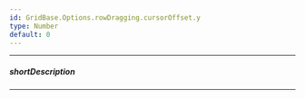 ```yaml
---
id: GridBase.Options.rowDragging.cursorOffset.y
type: Number
default: 0
---
```

---
##### shortDescription
<!-- Description goes here -->

---
<!-- Description goes here -->